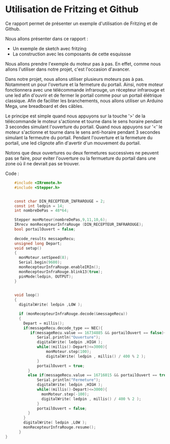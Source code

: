# Utilisation de Fritzing et Github

Ce rapport permet de présenter un exemple d'utilisation de Fritzing et de Github.

Nous allons présenter dans ce rapport : 

- Un exemple de sketch avec fritzing 
- La construction avec les composants de cette esquissse

Nous allons prendre l'exemple du moteur pas à pas. En effet, comme nous allons l'utiliser dans notre projet, c'est l'occasion d'avancer.

Dans notre projet, nous allons utiliser plusieurs moteurs pas à pas. Notamment un pour l'overture et la fermeture du portail. 
Ainsi, notre moteur fonctionnera avec une télécommande infrarouge, un récepteur infrarouge et une led afin d'ouvrir et de fermer le portail comme pour un portail élétrique classique. Afin de faciliter les branchements, nous allons utiliser un Arduino Mega, une breadboard et des câbles.

Le principe est simple quand nous appuyons sur la touche '>' de la télécommande le moteur s'actionne et tourne dans le sens horaire pendant 3 secondes simulant l'ouverture du portail. Quand nous appuyons sur '<' le moteur s'actionne et tourne dans le sens anti-horaire pendant 3 secondes simulant la fermeutre du portail. Pendant l'ouverture et la fermeture du portail, une led clignote afin d'avertir d'un mouvement du portail.

Notons que deux ouvertures ou deux fermetures successives ne peuvent pas se faire, pour eviter l'ouverture ou la fermueture du portail dans une zone où il ne devrait pas se trouver.

Code :

```C
    #include <IRremote.h>
    #include <Stepper.h>


    const char DIN_RECEPTEUR_INFRAROUGE = 2;
    const int ledpin = 14;
    int nombreDePas = 48*64;

    Stepper monMoteur(nombreDePas,9,11,10,6);
    IRrecv monRecepteurInfraRouge (DIN_RECEPTEUR_INFRAROUGE);
    bool portailOuvert = false;
    
    decode_results messageRecu;
    unsigned long Depart;
    void setup()
    {
      monMoteur.setSpeed(8);
      Serial.begin(9600);
      monRecepteurInfraRouge.enableIRIn();
      monRecepteurInfraRouge.blink13(true);
      pinMode(ledpin, OUTPUT);    
    }
    

    void loop()
    {
      digitalWrite( ledpin ,LOW );

      if (monRecepteurInfraRouge.decode(&messageRecu))
      {
        Depart = millis();
        if(messageRecu.decode_type == NEC){
           if(messageRecu.value == 16734885 && portailOuvert == false){
              Serial.println("Ouverture");
              digitalWrite( ledpin ,HIGH );
              while((millis()-Depart)<=3000){
                  monMoteur.step(100);
                  digitalWrite( ledpin , millis() / 400 % 2 );
              }
              portailOuvert = true;
          }
          else if(messageRecu.value == 16716015 && portailOuvert == true){
              Serial.println("Fermeture");   
              digitalWrite( ledpin ,HIGH );
              while((millis()-Depart)<=3000){
                monMoteur.step(-100);
                digitalWrite( ledpin , millis() / 400 % 2 );
              }
              portailOuvert = false;
          }
        }
        digitalWrite( ledpin ,LOW );
        monRecepteurInfraRouge.resume();
      }
}
```



